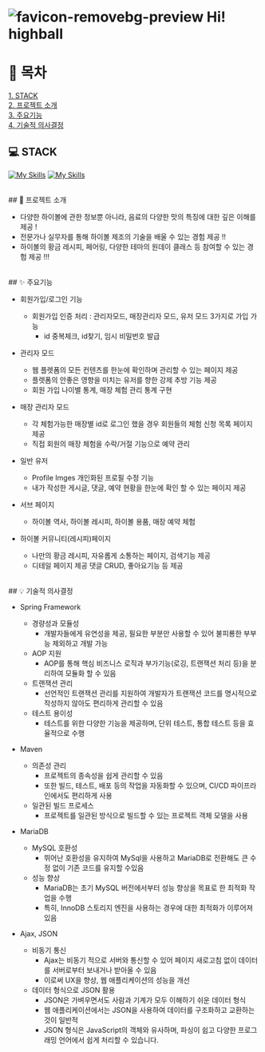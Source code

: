 # ![favicon-removebg-preview](https://github.com/jominuk/hihighball_project/assets/117640309/a126587b-ff0d-4ea0-991c-caea71797706) Hi! highball


# 📝 목차

[1. STACK](#-stack)<br>
[2. 프로젝트 소개](#-프로젝트-소개)<br>
[3. 주요기능](#-주요기능)<br>
[4. 기술적 의사결정](#-기술적-의사결정)<br>


## 💻 STACK
[![My Skills](https://skillicons.dev/icons?i=mysql)](https://skillicons.dev)
[![My Skills](https://skillicons.dev/icons?i=java,spring,maven&theme=light)](https://skillicons.dev)


<br/>
## 📢 프로젝트 소개

- 다양한 하이볼에 관한 정보뿐 아니라, 음료의 다양한 맛의 특징에 대한 깊은 이해를 제공 !
- 전문가나 실무자를 통해 하이볼 제조의 기술을 배울 수 있는 경험 제공 !!
- 하이볼의 황금 레시피, 페어링, 다양한 테마의 원데이 클래스 등 참여할 수 있는 경험 제공 !!!


<br/>
## ✨ 주요기능

- 회원가입/로그인 기능
  - 회원가입 인증 처리 : 관리자모드, 매장관리자 모드, 유저 모드 3가지로 가입 가능
    - id 중복체크, id찾기, 임시 비밀번호 발급

- 관리자 모드
  - 웹 플렛폼의 모든 컨텐츠를 한눈에 확인하며 관리할 수 있는 페이지 제공
  - 플렛폼의 안좋은 영향을 미치는 유저를 향한 강제 추방 기능 제공
  - 회원 가입 나이별 통계, 매장 체험 관리 통계 구현

- 매장 관리자 모드
  - 각 체험가능한 매장별 id로 로그인 했을 경우 회원들의 체험 신청 목록 페이지 제공
  - 직접 회원의 매장 체험을 수락/거절 기능으로 예약 관리

- 일반 유저
  - Profile Imges 개인화된 프로필 수정 기능
  - 내가 작성한 게시글, 댓글, 예약 현황을 한눈에 확인 할 수 있는 페이지 제공

- 서브 페이지
  - 하이볼 역사, 하이볼 레시피, 하이볼 용품, 매장 예약 체험

- 하이볼 커뮤니티(레시피)페이지
  - 나만의 황금 레시피, 자유롭게 소통하는 페이지, 검색기능 제공
  - 디테일 페이지 제공 댓글 CRUD, 좋아요기능 등 제공



<br/>
## 💡 기술적 의사결정

- Spring Framework
  - 경량성과 모듈성
    - 개발자들에게 유연성을 제공, 필요한 부분만 사용할 수 있어 불피룡한 부부능 제외하고 개발 가능
  - AOP 지원
    - AOP를 통해 핵심 비즈니스 로직과 부가기능(로깅, 트랜잭션 처리 등)을 분리하여 모듈화 할 수 있음
  - 트랜잭션 관리
    - 선언적인 트랜잭션 관리를 지원하여 개발자가 트랜잭션 코드를 명시적으로 작성하지 않아도 편리하게 관리할 수 있음
  - 테스트 용이성
    - 테스트를 위한 다양한 기능을 제공하며, 단위 테스트, 통합 테스트 등을 효율적으로 수행
      
- Maven
  - 의존성 관리
    - 프로젝트의 종속성을 쉽게 관리할 수 있음
    - 또한 빌드, 테스트, 배포 등의 작업을 자동화할 수 있으며, CI/CD 파이프라인에서도 편리하게 사용
  - 일관된 빌드 프로세스
    - 프로젝트를 일관된 방식으로 빌드할 수 있는 프로젝트 객체 모델을 사용
   
- MariaDB
  - MySQL 호환성
    - 뛰어난 호환성을 유지하여 MySql을 사용하고 MariaDB로 전환해도 큰 수정 없이 기존 코드를 유지할 수있음
  - 성능 향상
    - MariaDB는 초기 MySQL 버전에서부터 성능 향상을 목표로 한 최적화 작업을 수행
    - 특히, InnoDB 스토리지 엔진을 사용하는 경우에 대한 최적화가 이루어져 있음

- Ajax, JSON 
  - 비동기 통신
    - Ajax는 비동기 적으로 서버와 통신할 수 있어 페이지 새로고침 없이 데이터를 서버로부터 보내거나 받아올 수 있음
    - 이로써 UX을 향상, 웹 애플리케이션의 성능을 개선
  - 데이터 형식으로 JSON 활용
    - JSON은 가벼우면서도 사람과 기계가 모두 이해하기 쉬운 데이터 형식
    - 웹 애플리케이션에서는 JSON을 사용하여 데이터를 구조화하고 교환하는 것이 일반적
    - JSON 형식은 JavaScript의 객체와 유사하며, 파싱이 쉽고 다양한 프로그래밍 언어에서 쉽게 처리할 수 있습니다.















